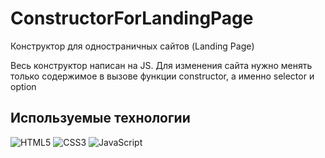 # ConstructorForLandingPage
Конструктор для одностраничных сайтов (Landing Page) 

Весь конструктор написан на JS.
Для изменения сайта нужно менять только содержимое в вызове функции constructor, а именно selector и option

## Используемые технологии
![HTML5](https://img.shields.io/badge/-HTML5-black?style=flat-square&logo=html5&logoColor=html)
![CSS3](https://img.shields.io/badge/-CSS3-black?style=flat-square&logo=css3)
![JavaScript](https://img.shields.io/badge/-JavaScript-black?style=flat-square&logo=javascript)
